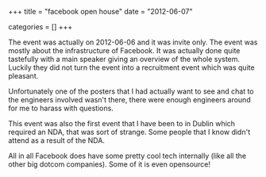 +++
title = "facebook open house"
date = "2012-06-07"


categories = []
+++

The event was actually on 2012-06-06 and it was invite only. The event
was mostly about the infrastructure of Facebook. It was actually done
quite tastefully with a main speaker giving an overview of the whole
system. Luckily they did not turn the event into a recruitment event
which was quite pleasant.

Unfortunately one of the posters that I had actually want to see and
chat to the engineers involved wasn't there, there were enough
engineers around for me to harass with questions.

This event was also the first event that I have been to in Dublin
which required an NDA, that was sort of strange. Some people that I
know didn't attend as a result of the NDA.

All in all Facebook does have some pretty cool tech internally (like
all the other big dotcom companies). Some of it is even opensource!
